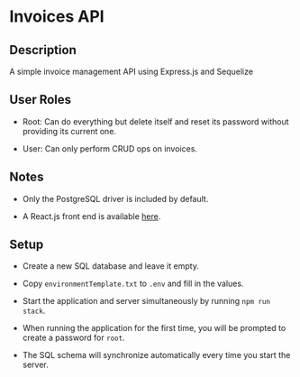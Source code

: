 # Invoices API

## Description

A simple invoice management API using Express.js and Sequelize

## User Roles

- Root: Can do everything but delete itself and reset its password without providing its current one.

- User: Can only perform CRUD ops on invoices.

## Notes

- Only the PostgreSQL driver is included by default.

- A React.js front end is available [here](https://github.com/agent-indigo/invoices-web).

## Setup

- Create a new SQL database and leave it empty.

- Copy `environmentTemplate.txt` to `.env` and fill in the values.

- Start the application and server simultaneously by running `npm run stack`.

- When running the application for the first time, you will be prompted to create a password for `root`.

- The SQL schema will synchronize automatically every time you start the server.
